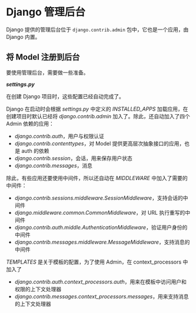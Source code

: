 # Django 管理后台

Django 提供的管理后台位于 `django.contrib.admin` 包中，它也是一个应用，由 Django 内置。

## 将 Model 注册到后台

要使用管理后台，需要做一些准备。

***settings.py***

在创建 Django 项目时，这些配置已经自动完成了。

Django 在启动时会根据 *settings.py* 中定义的 *INSTALLED_APPS* 加载应用，在创建项目时默认已经将 *django.contrib.admin* 加入了。除此，还自动加入了四个 Admin 依赖的应用：

* *django.contrib.auth*，用户与权限认证
* *django.contrib.contenttypes*，对 Model 提供更高层次抽象接口的应用，也是 auth 的依赖
* *django.contrib.session*，会话，用来保存用户状态
* *django.contrib.messages*，消息

除此，有些应用还要使用中间件，所以还自动在 *MIDDLEWARE* 中加入了需要的中间件：

* *django.contrib.sessions.middleware.SessionMiddleware*，支持会话的中间件
* *django.middleware.common.CommonMiddleware*，对 URL 执行重写的中间件
* *django.contrib.auth.middle.AuthenticationMiddleware*，验证用户身份的中间件
* *django.contrib.messages.middleware.MessageMiddleware*，支持消息的中间件

*TEMPLATES* 是关于模板的配置，为了使用 Admin，在 context_processors 中加入了

* *django.contrib.auth.context_processors.auth*，用来在模板中访问用户和权限的上下文处理器
* *django.contrib.messages.context_processors.messages*，用来支持消息的上下文处理器





 